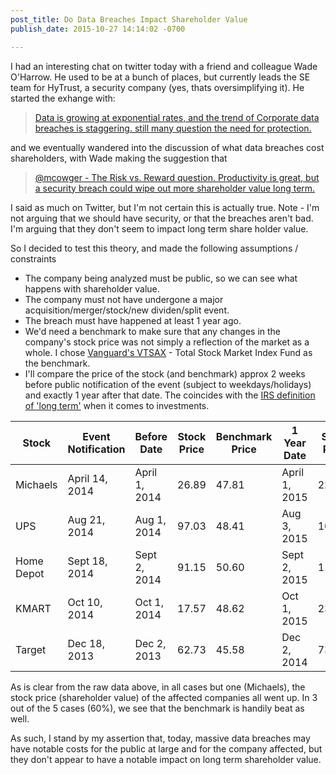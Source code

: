 ```yaml
---
post_title: Do Data Breaches Impact Shareholder Value
publish_date: 2015-10-27 14:14:02 -0700

---
```


I had an interesting chat on twitter today with a friend and colleague Wade O'Harrow.  He used to be at a bunch of places, but currently leads the SE team for HyTrust, a security company (yes, thats oversimplifying it).  He started the exhange with:

> [Data is growing at exponential rates, and the trend of Corporate data breaches is staggering. still many question the need for protection.](https://twitter.com/wadeoharrow/status/659079598202732545)

and we eventually wandered into the discussion of what data breaches cost shareholders, with Wade making the suggestion that

> [@mcowger - The Risk vs. Reward question.  Productivity is great, but a security breach could wipe out more shareholder value long term.](https://twitter.com/wadeoharrow/status/659082294863507456)

I said as much on Twitter, but I'm not certain this is actually true.  Note - I'm not arguing that we should have security, or that the breaches aren't bad.   I'm arguing that they don't seem to impact long term share holder value.

So I decided to test this theory, and made the following assumptions / constraints

* The company being analyzed must be public, so we can see what happens with shareholder value.
* The company must not have undergone a major acquisition/merger/stock/new dividen/split event.
* The breach must have happened at least 1 year ago.
* We'd need a benchmark to make sure that any changes in the company's stock price was not simply a reflection of the market as  a whole.  I chose [Vanguard's VTSAX](https://personal.vanguard.com/us/funds/snapshot?FundId=0585&FundIntExt=INT) - Total Stock Market Index Fund as the benchmark.
* I'll compare the price of the stock (and benchmark) approx 2 weeks before public notification of the event (subject to weekdays/holidays) and exactly 1 year after that date.  The coincides with the [IRS definition of 'long term'](https://www.irs.gov/taxtopics/tc409.html) when it comes to investments.

| Stock | Event Notification | Before Date | Stock Price | Benchmark Price | 1 Year Date | Stock Price | Benchmark Price | % Change Stock | % Change Benchmark |
| --- | --- | --- | --- | --- | --- | --- | --- | --- | --- |
| Michaels | April 14, 2014 | April 1, 2014 | 26.89 | 47.81 | April 1, 2015 | 22.36 | 52.09 | -16.85% | +8.95% |
| UPS | Aug 21, 2014 | Aug 1, 2014 | 97.03 | 48.41 | Aug 3, 2015 | 102.75 | 52.79 | +5.89% | +9.04% |
| Home Depot | Sept 18, 2014 | Sept 2, 2014 | 91.15 | 50.60 | Sept 2, 2015 | 116.48 | 49.21 | +27.78%% | -2.74&% |
| KMART | Oct 10, 2014 | Oct 1, 2014 | 17.57 | 48.62 | Oct 1, 2015 | 23.95 | 48.14 | +36.31% | -0.98% |
| Target | Dec 18, 2013 | Dec 2, 2013 | 62.73 | 45.58 | Dec 2, 2014 | 73.07 | 51.77 | +16.48% | +13.58% |

As is clear from the raw data above, in all cases but one (Michaels), the stock price (shareholder value) of the affected companies all went up.  In 3 out of the 5 cases (60%), we see that the benchmark is handily beat as well.

As such, I stand by my assertion that, today, massive data breaches may have notable costs for the public at large and for the company affected, but they don't appear to have a notable impact on long term shareholder value.